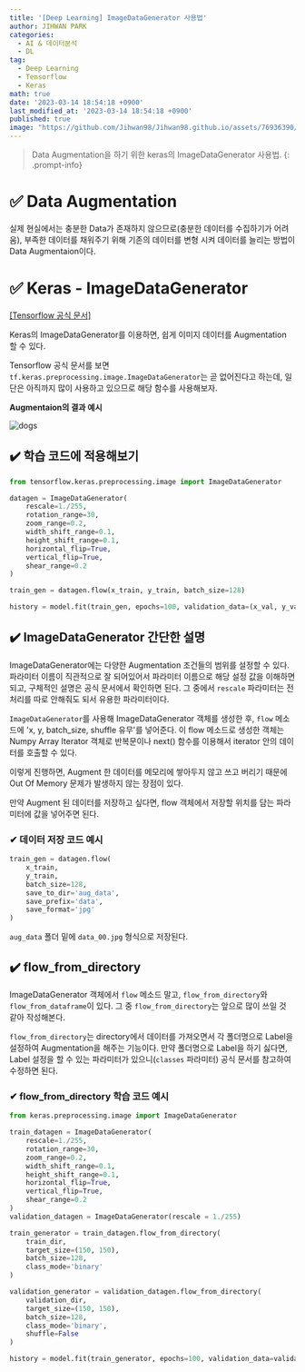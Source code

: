 ```yaml
---
title: '[Deep Learning] ImageDataGenerator 사용법'
author: JIHWAN PARK
categories:
  - AI & 데이터분석
  - DL
tag:
  - Deep Learning
  - Tensorflow
  - Keras
math: true
date: '2023-03-14 18:54:18 +0900'
last_modified_at: '2023-03-14 18:54:18 +0900'
published: true
image: "https://github.com/Jihwan98/Jihwan98.github.io/assets/76936390/b3273300-8735-47f7-9c77-7ba5b411f531"
---
```

> Data Augmentation을 하기 위한 keras의 ImageDataGenerator 사용법.
{: .prompt-info}

# ✅ Data Augmentation
실제 현실에서는 충분한 Data가 존재하지 않으므로(충분한 데이터를 수집하기가 어려움), 부족한 데이터를 채워주기 위해 기존의 데이터를 변형 시켜 데이터를 늘리는 방법이 Data Augmentaion이다.

# ✅ Keras - ImageDataGenerator
<a href='https://www.tensorflow.org/api_docs/python/tf/keras/preprocessing/image/ImageDataGenerator' target='_blank'>[Tensorflow 공식 문서]</a>

Keras의 ImageDataGenerator를 이용하면, 쉽게 이미지 데이터를 Augmentation 할 수 있다.

Tensorflow 공식 문서를 보면 `tf.keras.preprocessing.image.ImageDataGenerator`는 곧 없어진다고 하는데, 일단은 아직까지 많이 사용하고 있으므로 해당 함수를 사용해보자.

**Augmentaion의 결과 예시**

![dogs](https://user-images.githubusercontent.com/76936390/224969232-1601383d-4969-4b81-993a-e1ccd10114ab.png)

## ✔️ 학습 코드에 적용해보기
```python
from tensorflow.keras.preprocessing.image import ImageDataGenerator

datagen = ImageDataGenerator(
    rescale=1./255,
    rotation_range=30,
    zoom_range=0.2,
    width_shift_range=0.1,
    height_shift_range=0.1,
    horizontal_flip=True,
    vertical_flip=True,
    shear_range=0.2
)

train_gen = datagen.flow(x_train, y_train, batch_size=128)

history = model.fit(train_gen, epochs=100, validation_data=(x_val, y_val), callbacks=[es])
```

## ✔️ ImageDataGenerator 간단한 설명
ImageDataGenerator에는 다양한 Augmentation 조건들의 범위를 설정할 수 있다. 파라미터 이름이 직관적으로 잘 되어있어서 파라미터 이름으로 해당 설정 값을 이해하면 되고, 구체적인 설명은 공식 문서에서 확인하면 된다. 그 중에서 `rescale` 파라미터는 전처리를 따로 안해줘도 되서 유용한 파라미터이다.

`ImageDataGenerator`를 사용해 ImageDataGenerator 객체를 생성한 후, `flow` 메소드에 'x, y, batch_size, shuffle 유무'를 넣어준다. 이 flow 메소드로 생성한 객체는 Numpy Array Iterator 객체로 반복문이나 next() 함수를 이용해서 iterator 안의 데이터를 호출할 수 있다.

이렇게 진행하면, Augment 한 데이터를 메모리에 쌓아두지 않고 쓰고 버리기 때문에 Out Of Memory 문제가 발생하지 않는 장점이 있다.

만약 Augment 된 데이터를 저장하고 싶다면, flow 객체에서 저장할 위치를 담는 파라미터에 값을 넣어주면 된다.

### ✔ 데이터 저장 코드 예시

```python
train_gen = datagen.flow(
    x_train, 
    y_train, 
    batch_size=128,
    save_to_dir='aug_data',
    save_prefix='data',
    save_format='jpg'
)
```

`aug_data` 폴더 밑에 `data_00.jpg` 형식으로 저장된다.


## ✔️ flow_from_directory
ImageDataGenerator 객체에서 `flow` 메소드 말고, `flow_from_directory`와 `flow_from_dataframe`이 있다. 그 중 `flow_from_directory`는 앞으로 많이 쓰일 것 같아 작성해본다.

`flow_from_directory`는 directory에서 데이터를 가져오면서 각 폴더명으로 Label을 설정하여 Augmentation을 해주는 기능이다. 만약 폴더명으로 Label을 하기 싫다면, Label 설정을 할 수 있는 파라미터가 있으니(`classes` 파라미터) 공식 문서를 참고하여 수정하면 된다.

### ✔ flow_from_directory 학습 코드 예시
```python
from keras.preprocessing.image import ImageDataGenerator

train_datagen = ImageDataGenerator(
    rescale=1./255,
    rotation_range=30,
    zoom_range=0.2,
    width_shift_range=0.1,
    height_shift_range=0.1,
    horizontal_flip=True,
    vertical_flip=True,
    shear_range=0.2
)
validation_datagen = ImageDataGenerator(rescale = 1./255)

train_generator = train_datagen.flow_from_directory(
    train_dir, 
    target_size=(150, 150), 
    batch_size=128,
    class_mode='binary'
)

validation_generator = validation_datagen.flow_from_directory(
    validation_dir,
    target_size=(150, 150),
    batch_size=128,
    class_mode='binary',
    shuffle=False
)

history = model.fit(train_generator, epochs=100, validation_data=validation_generator, callbacks=[es])
```
